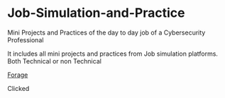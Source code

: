 # Job-Simulation-and-Practice
Mini Projects and Practices of the day to day job of a Cybersecurity Professional

It includes all mini projects and practices from Job simulation platforms. Both Technical or non Technical

[Forage](Forage)

Clicked
